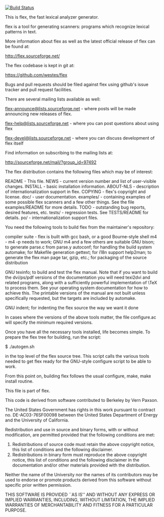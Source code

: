 [![Build Status](https://travis-ci.org/Mightyjo/flex.svg?branch=skel_purify)](https://travis-ci.org/Mightyjo/flex)

This is flex, the fast lexical analyzer generator.

flex is a tool for generating scanners: programs which recognize
lexical patterns in text.

More information about flex as well as the latest official release of
flex can be found at:

http://flex.sourceforge.net/

The flex codebase is kept in git at:

https://github.com/westes/flex

Bugs and pull requests should be filed against flex using github's
issue tracker and pull request facilities.

There are several mailing lists available as well:

flex-announce@lists.sourceforge.net - where posts will be made
announcing new releases of flex.

flex-help@lists.sourceforge.net - where you can post questions about
using flex

flex-devel@lists.sourceforge.net - where you can discuss development of
flex itself

Find information on subscribing to the mailing lists at:

http://sourceforge.net/mail/?group_id=97492

The flex distribution contains the following files which may be of interest:

README - This file.
NEWS - current version number and list of user-visible changes.
INSTALL - basic installation information.
ABOUT-NLS - description of internationalization support in flex.
COPYING - flex's copyright and license.
doc/ - user documentation.
examples/ - containing examples of some possible flex scanners and a
	few other things. See the file examples/README for more details.
TODO - outstanding bug reports, desired features, etc.
tests/ - regression tests. See TESTS/README for details.
po/ - internationalization support files.

You need the following tools to build flex from the maintainer's
repository:

compiler suite - flex is built with gcc
bash, or a good Bourne-style shell
m4 - m4 -p needs to work; GNU m4 and a few others are suitable
GNU bison;  to generate parse.c from parse.y
autoconf; for handling the build system
automake; for Makefile generation
gettext; for i18n support
help2man; to generate the flex man page
tar, gzip, etc.; for packaging of the source distribution

GNU texinfo; to build and test the flex manual. Note that if you want
to build the dvi/ps/pdf versions of the documentation you will need
texi2dvi and related programs, along with a sufficiently powerful
implementation of \TeX to process them. See your operating system
documentation for how to achieve this. The printable versions of the
manual are not built unless specifically requested, but the targets
are included by automake.

GNU indent; for indenting the flex source the way we want it done

In cases where the versions of the above tools matter, the file
configure.ac will specify the minimum required versions.

Once you have all the necessary tools installed, life becomes
simple. To prepare the flex tree for building, run the script:

$ ./autogen.sh

in the top level of the flex source tree.
This script calls the various tools needed to get flex ready for the
GNU-style configure script to be able to work.

From this point on, building flex follows the usual configure, make,
make install routine.

This file is part of flex.

This code is derived from software contributed to Berkeley by
Vern Paxson.

The United States Government has rights in this work pursuant
to contract no. DE-AC03-76SF00098 between the United States
Department of Energy and the University of California.

Redistribution and use in source and binary forms, with or without
modification, are permitted provided that the following conditions
are met:

1. Redistributions of source code must retain the above copyright
   notice, this list of conditions and the following disclaimer.
2. Redistributions in binary form must reproduce the above copyright
   notice, this list of conditions and the following disclaimer in the
   documentation and/or other materials provided with the distribution.

Neither the name of the University nor the names of its contributors
may be used to endorse or promote products derived from this software
without specific prior written permission.

THIS SOFTWARE IS PROVIDED ``AS IS'' AND WITHOUT ANY EXPRESS OR
IMPLIED WARRANTIES, INCLUDING, WITHOUT LIMITATION, THE IMPLIED
WARRANTIES OF MERCHANTABILITY AND FITNESS FOR A PARTICULAR
PURPOSE.


